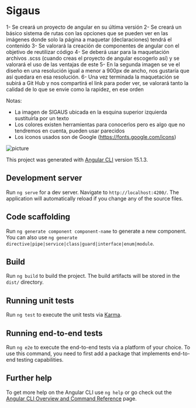 # Sigaus

1- Se creará un proyecto de angular en su última versión
2- Se creará un básico sistema de rutas con las opciones que se pueden ver en las imágenes donde solo la página a maquetar (declaraciones) tendrá el contenido
3- Se valorará la creación de componentes de angular con el objetivo de reutilizar código
4- Se deberá usar para la maquetación archivos .scss (cuando creas el proyecto de angular escogerlo así) y se valorará el uso de las ventajas de este
5- En la segunda imagen se ve el diseño en una resolución igual a menor a 900px de ancho, nos gustaría que así quedara en esa resolución.
6- Una vez terminada la maquetación se subirá a Git Hub y nos compartirá el link para poder ver, se valorará tanto la calidad de lo que se envie como la rapidez, en ese orden

Notas:

- La imagen de SIGAUS ubicada en la esquina superior izquierda sustituirla por un texto
- Los colores existen herramientas para conocerlos pero es algo que no tendremos en cuenta, pueden usar parecidos
- Los iconos usados son de Google (https://fonts.google.com/icons)

![picture](https://raw.githubusercontent.com/mireyachaparro/sigaus/main/src/assets/Gr%C3%A1fico_pegado-3.png)

This project was generated with [Angular CLI](https://github.com/angular/angular-cli) version 15.1.3.

## Development server

Run `ng serve` for a dev server. Navigate to `http://localhost:4200/`. The application will automatically reload if you change any of the source files.

## Code scaffolding

Run `ng generate component component-name` to generate a new component. You can also use `ng generate directive|pipe|service|class|guard|interface|enum|module`.

## Build

Run `ng build` to build the project. The build artifacts will be stored in the `dist/` directory.

## Running unit tests

Run `ng test` to execute the unit tests via [Karma](https://karma-runner.github.io).

## Running end-to-end tests

Run `ng e2e` to execute the end-to-end tests via a platform of your choice. To use this command, you need to first add a package that implements end-to-end testing capabilities.

## Further help

To get more help on the Angular CLI use `ng help` or go check out the [Angular CLI Overview and Command Reference](https://angular.io/cli) page.
